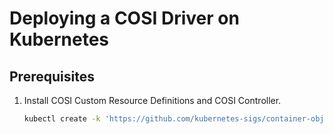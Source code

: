 # Deploying a COSI Driver on Kubernetes

## Prerequisites

1. Install COSI Custom Resource Definitions and COSI Controller.
    ```sh
    kubectl create -k 'https://github.com/kubernetes-sigs/container-object-storage-interface//?ref=v0.2.0'
    ```
